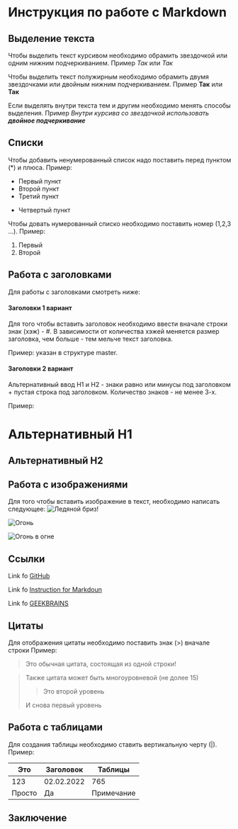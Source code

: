 # Инструкция по работе с Markdown

## Выделение текста

Чтобы выделить текст курсивом необходимо обрамить звездочкой или одним нижним подчеркиванием. Пример *Так* или _Так_

Чтобы выделить текст полужирным необходимо обрамить двумя звездочками или двойным нижним подчеркиванием. Пример **Так** или __Так__

Если выделять внутри текста тем и другим необходимо менять способы выделения. Пример *Внутри курсива со звездочкой использовать __двойное подчеркивание__*

## Списки

Чтобы добавить ненумерованный список надо поставить перед пунктом (*) и плюса. Пример:
* Первый пункт
* Второй пункт
* Третий пункт
+ Четвертый пункт

Чтобы довать нумерованный списко необходимо поставить номер (1,2,3 ...). Пример:
1. Первый 
2. Второй

## Работа с заголовками

Для работы с заголовками смотреть ниже:

#### Заголовки 1 вариант

Для того чтобы вставить заголовок необходимо ввести вначале строки знак (хэж) - #. В зависимости от количества хэжей меняется размер заголовка, чем больше - тем мельче текст заголовка.

Пример: указан в структуре master.

#### Заголовки 2 вариант

Альтернативный ввод H1 и H2 - знаки равно или минусы под заголовком + пустая строка под заголовком. Количество знаков - не менее 3-х.

Пример: 

Альтернативный H1
===

Альтернативный H2
---------

## Работа с изображениями

Для того чтобы вставить изображение в текст, необходимо написать следующее:
![Ледяной бриз!](led.jpg)

![Огонь](Faer.jpg)

![Огонь в огне](Faer.jpg)

## Ссылки

Link fo [GitHub](https://github.com/DNelubin?tab=repositories)

Link fo [Instruction for Markdoun](https://gist.github.com/Jekins/2bf2d0638163f1294637) 

Link fo [GEEKBRAINS](https://gb.ru/lessons/245278)

## Цитаты

Для отображения цитаты необходимо поставить знак (>) вначале строки Пример:

> Это обычная цитата, состоящая из одной строки!

> Также цитата может быть многоуровневой (не долее 15)
>> Это второй уровень
> 
> И снова первый уровень

## Работа с таблицами

Для создания таблицы необходимо ставить вертикальную черту (|). Пример:

|Это         |Заголовок   |Таблицы|
|------------|------------|------------|
|123         |02.02.2022  |   765      |
|Просто      |   Да       |  Примечание|

## Заключение
